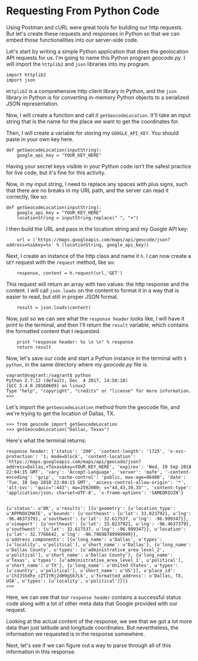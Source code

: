 # Requesting From Python Code

Using Postman and cURL were great tools for building our http requests. But let's create these requests and responses in Python so that we can embed those functionalities into our server-side code.

Let's start by writing a simple Python application that does the geolocation API requests for us. I'm going to name this Python program *geocode.py*. I will import the `httplib2` and `json` libraries into my program.

```
import httplib2
import json
```

`Httplib2` is a comprehensive http client library in Python, and the `json` library in Python is for converting in-memory Python objects to a serialized JSON representation.

Now, I will create a function and call it `getGeocodeLocation`. It'll take an input string that is the name for the place we want to get the coordinates for.

Then, I will create a variable for storing my `GOOGLE_API_KEY`. You should paste in your own key here.
```
def getGeocodeLocation(inputString):
    google_api_key = "YOUR_KEY_HERE"
```

Having your secret keys visible in your Python code isn't the safest practice for live code, but it's fine for this activity.

Now, in my input string, I need to replace any spaces with plus signs, such that there are no breaks in my URL path, and the server can read it correctly, like so:
```
def getGeocodeLocation(inputString):
    google_api_key = "YOUR_KEY_HERE"
    locationString = inputString.replace(" ", "+")
```

I then build the URL and pass in the location string and my Google API key:
```
    url = ('https://maps.googleapis.com/maps/api/geocode/json?address=%s&key=%s' % (locationString, google_api_key))
```

Next, I create an instance of the http class and name it `h`. I can now create a `GET` request with the `request` method, like so:
```
    response, content = h.request(url,'GET')
```

This request will return an array with two values: the http response and the content. I will call `json.loads` on the content to format it in a way that is easier to read, but still in proper JSON format.
```
    result = json.loads(content)
```

Now, just so we can see what the `response header` looks like, I will have it print to the terminal, and then I'll return the `result` variable, which contains the formatted content that I requested.
```
    print "response header: %s \n \n" % response
    return result
```

Now, let's save our code and start a Python instance in the terminal with `$ python`, in the same directory where my *geocode.py* file is.

```
vagrant@vagrant:/vagrant$ python
Python 2.7.12 (default, Dec  4 2017, 14:50:18)
[GCC 5.4.0 20160609] on linux2
Type "help", "copyright", "credits" or "license" for more information.
>>>
```
Let's import the `getGeocodeLocation` method from the geocode file, and we're trying to get the location of Dallas, TX.

```
>>> from geocode import getGeocodeLocation
>>> getGeocodeLocation("Dallas, Texas")
```

Here's what the terminal returns:
```
response header: {'status': '200', 'content-length': '1725', 'x-xss-protection': '1; mode=block', 'content-location': 'https://maps.googleapis.com/maps/api/geocode/json?address=Dallas,+Texas&key=YOUR_KEY_HERE', 'expires': 'Wed, 19 Sep 2018 22:04:15 GMT', 'vary': 'Accept-Language', 'server': 'mafe', '-content-encoding': 'gzip', 'cache-control': 'public, max-age=86400', 'date': 'Tue, 18 Sep 2018 22:04:15 GMT', 'access-control-allow-origin': '*', 'alt-svc': 'quic=":443"; ma=2592000; v="44,43,39,35"', 'content-type': 'application/json; charset=UTF-8', 'x-frame-options': 'SAMEORIGIN'}


{u'status': u'OK', u'results': [{u'geometry': {u'location_type': u'APPROXIMATE', u'bounds': {u'northeast': {u'lat': 33.0237921, u'lng': -96.4637379}, u'southwest': {u'lat': 32.617537, u'lng': -96.999347}}, u'viewport': {u'northeast': {u'lat': 33.0237921, u'lng': -96.4637379}, u'southwest': {u'lat': 32.617537, u'lng': -96.999347}}, u'location': {u'lat': 32.7766642, u'lng': -96.79698789999999}}, u'address_components': [{u'long_name': u'Dallas', u'types': [u'locality', u'political'], u'short_name': u'Dallas'}, {u'long_name': u'Dallas County', u'types': [u'administrative_area_level_2', u'political'], u'short_name': u'Dallas County'}, {u'long_name': u'Texas', u'types': [u'administrative_area_level_1', u'political'], u'short_name': u'TX'}, {u'long_name': u'United States', u'types': [u'country', u'political'], u'short_name': u'US'}], u'place_id': u'ChIJS5dFe_cZTIYRj2dH9qSb7Lk', u'formatted_address': u'Dallas, TX, USA', u'types': [u'locality', u'political']}]}
>>>
```

Here, we can see that our `response header` contains a successful status code along with a lot of other meta data that Google provided with our request.

Looking at the actual content of the response, we see that we got a lot more data than just latitude and longitude coordinates. But nevertheless, the information we requested is in the response somewhere.

Next, let's see if we can figure out a way to parse through all of this information in this response.
